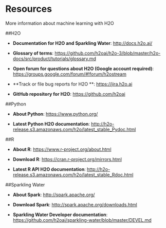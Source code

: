 # Resources

More information about machine learning with H2O

##H2O

- **Documentation for H2O and Sparkling Water**: http://docs.h2o.ai/

- **Glossary of terms**: https://github.com/h2oai/h2o-3/blob/master/h2o-docs/src/product/tutorials/glossary.md

- **Open forum for questions about H2O (Google account required)**: https://groups.google.com/forum/#!forum/h2ostream
- **Track or file bug reports for H2O **: https://jira.h2o.ai

- **GitHub repository for H2O**: https://github.com/h2oai


##Python

- **About Python**: https://www.python.org/

- **Latest Python H2O documentation**: http://h2o-release.s3.amazonaws.com/h2o/latest_stable_Pydoc.html


##R

- **About R**: https://www.r-project.org/about.html

- **Download R**: https://cran.r-project.org/mirrors.html

- **Latest R API H2O documentation**: http://h2o-release.s3.amazonaws.com/h2o/latest_stable_Rdoc.html 

##Sparkling Water

- **About Spark**: http://spark.apache.org/

- **Download Spark**: http://spark.apache.org/downloads.html

- **Sparkling Water Developer documentation**: https://github.com/h2oai/sparkling-water/blob/master/DEVEL.md
